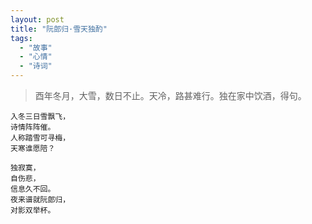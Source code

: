 ```yaml
---
layout: post
title: "阮郎归·雪天独酌"
tags:
  - "故事"
  - "心情"
  - "诗词"
---
```


> 酉年冬月，大雪，数日不止。天冷，路甚难行。独在家中饮酒，得句。


    入冬三日雪飘飞，
    诗情阵阵催。
    人称踏雪可寻梅，
    天寒谁愿陪？

    独寂寞，
    自伤悲，
    信息久不回。
    夜来谱就阮郎归，
    对影双举杯。
